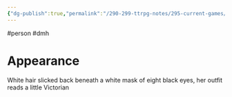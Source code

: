 ```yaml
---
{"dg-publish":true,"permalink":"/290-299-ttrpg-notes/295-current-games/11-weeping-city/wiki/person/high-weaver/"}
---
```



#person #dmh 

# Appearance

White hair slicked back beneath a white mask of eight black eyes, her outfit reads a little Victorian